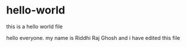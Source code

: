 # hello-world
this is a hello world file

hello everyone. my name is Riddhi Raj Ghosh and i have edited this file
